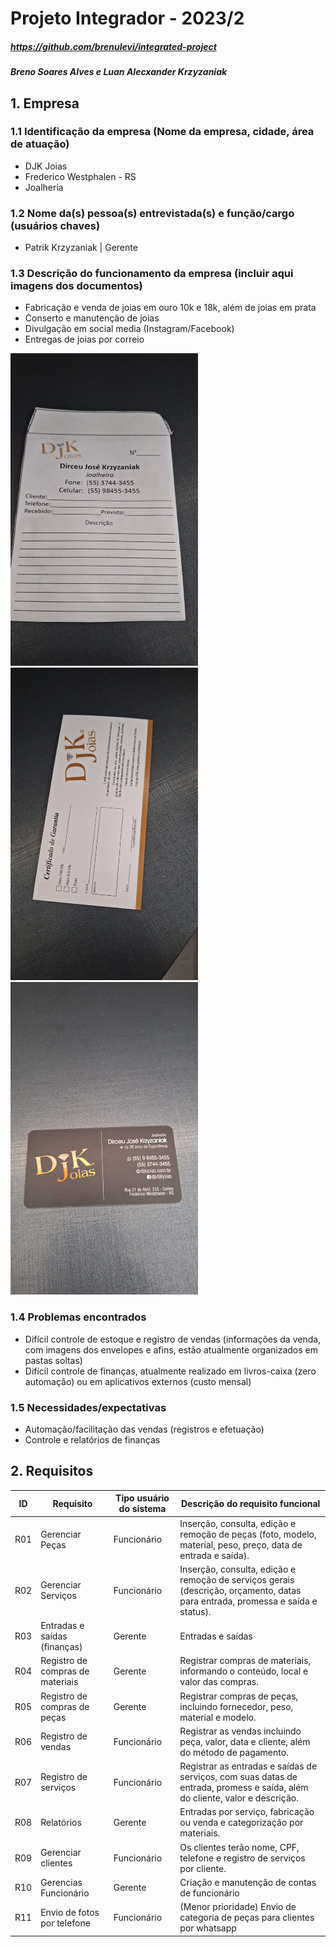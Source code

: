 # Projeto Integrador - 2023/2
##### https://github.com/brenulevi/integrated-project
##### Breno Soares Alves e Luan Alecxander Krzyzaniak

## 1. Empresa
### 1.1 Identificação da empresa (Nome da empresa, cidade, área de atuação)
-   DJK Joias
-   Frederico Westphalen - RS
-   Joalheria
### 1.2 Nome da(s) pessoa(s) entrevistada(s) e função/cargo (usuários chaves)
-   Patrik Krzyzaniak | Gerente
### 1.3 Descrição do funcionamento da empresa (incluir aqui imagens dos documentos)
-   Fabricação e venda de joias em ouro 10k e 18k, além de joias em prata
-   Conserto e manutenção de joias
-   Divulgação em social media (Instagram/Facebook)
-   Entregas de joias por correio

<img src="./img/envelope.jpg" alt="Cartao de visita" width="300px" height="500px">
<img src="./img/garantia.jpg" alt="Garantia" width="300px" height="500px">
<img src="./img/cartaovisita.jpg" alt="Cartao visita" width="300px" height="500px">

### 1.4 Problemas encontrados
-   Difícil controle de estoque e registro de vendas (informações da venda, com imagens dos envelopes e afins, estão atualmente organizados em pastas soltas)
-   Difícil controle de finanças, atualmente realizado em livros-caixa (zero automação) ou em aplicativos externos (custo mensal)
### 1.5 Necessidades/expectativas
-   Automação/facilitação das vendas (registros e efetuação)
-   Controle e relatórios de finanças
## 2. Requisitos

| ID  | Requisito                   | Tipo usuário do sistema | Descrição do requisito funcional                                                                                                                         |
| --- | --------------------------- | ----------------------- | -------------------------------------------------------------------------------------------------------------------------------------------------------- |
| R01 | Gerenciar Peças             | Funcionário             | Inserção, consulta, edição e remoção de peças (foto, modelo, material, peso, preço, data de entrada e saída).                                            |
| R02 | Gerenciar Serviços          | Funcionário             | Inserção, consulta, edição e remoção de serviços gerais (descrição, orçamento, datas para entrada, promessa e saída e status).                           |
| R03 | Entradas e saídas (finanças)        | Gerente                 | Entradas e saídas | Registrar entradas e saídas com respectivos valores e descrição. Este registro é geral e não está ligado a peças ou serviços.
| R04 | Registro de compras de materiais | Gerente | Registrar compras de materiais, informando o conteúdo, local e valor das compras.
| R05 | Registro de compras de peças | Gerente | Registrar compras de peças, incluindo fornecedor, peso, material e modelo.
| R06 | Registro de vendas | Funcionário | Registrar as vendas incluindo peça, valor, data e cliente, além do método de pagamento.
| R07 | Registro de serviços | Funcionário | Registrar as entradas e saídas de serviços, com suas datas de entrada, promess e saída, além do cliente, valor e descrição.
| R08 | Relatórios                  | Gerente                 | Entradas por serviço, fabricação ou venda e categorização por materiais.                                                                                  |
| R09 | Gerenciar clientes          | Funcionário             | Os clientes terão nome, CPF, telefone e registro de serviços por cliente.                                                                                |
| R10 | Gerencias Funcionário       | Gerente                 | Criação e manutenção de contas de funcionário                                                                                                            |
| R11 | Envio de fotos por telefone | Funcionário             | (Menor prioridade) Envio de categoria de peças para clientes por whatsapp                                                                                |
